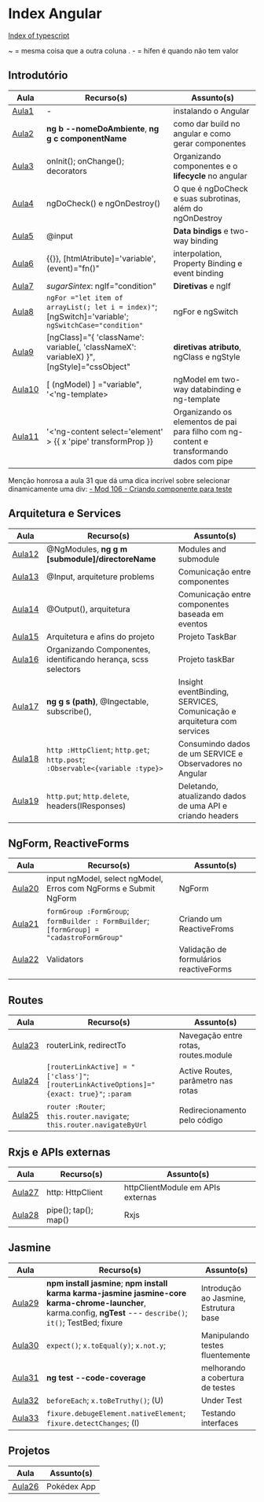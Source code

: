 # Index Angular
[Index of typescript](../Typescript/Typescript/Index%20of%20typescript.md)

~ = mesma coisa que a outra coluna
. - = hífen é quando não tem valor

## Introdutório

| Aula                            | Recurso(s)                                                                                           | Assunto(s)                                                                               |
| ------------------------------- | ---------------------------------------------------------------------------------------------------- | ---------------------------------------------------------------------------------------- |
| [Aula1](Section%203/Aula1.md)   | -                                                                                                    | instalando o Angular                                                                     |
| [Aula2](Section%203/Aula2.md)   | **ng b --nomeDoAmbiente**, **ng g c componentName**                                                  | como dar build no angular e como gerar componentes                                       |
| [Aula3](Section%203/Aula3.md)   | onInit(); onChange(); decorators                                                                     | Organizando componentes e o **lifecycle** no angular                                     |
| [Aula4](Section%203/Aula4.md)   | ngDoCheck() e ngOnDestroy()                                                                          | O que é  ngDoCheck e suas subrotinas, além do ngOnDestroy                                |
| [Aula5](Section%204/Aula5.md)   | @input                                                                                               | **Data bindigs** e two-way binding                                                       |
| [Aula6](Section%204/Aula6.md)   | {{}},  [htmlAtribute]='variable', (event)="fn()"                                                     | interpolation,  Property Binding e event binding                                         |
| [Aula7](Section%205/Aula7.md)   | *sugarSintex*: ngIf="condition"                                                                      | **Diretivas** e ngIf                                                                     |
| [Aula8](Section%205/Aula8.md)   | `ngFor ="let item of arrayList(; let i = index)"`; [ngSwitch]='variable'; `ngSwitchCase="condition"` | ngFor e ngSwitch                                                                         |
| [Aula9](Section%205/Aula9.md)   | [ngClass]="{ 'className': variable(, 'classNameX': variableX) }", [ngStyle]="cssObject"              | **diretivas atributo**, ngClass e ngStyle                                                |
| [Aula10](Section%205/Aula10.md) | [ (ngModel) ] ="variable", '<'ng-template></ng-template>                                             | ngModel em two-way databinding e ng-template                                             |
| [Aula11](Section%205/Aula11.md) | '<'ng-content select='element' ></ng-content> {{ x 'pipe' transformProp }}                           | Organizando os elementos de pai para filho com ng-content e transformando dados com pipe |

Menção honrosa a aula 31 que dá uma dica incrível sobre selecionar dinamicamente uma div: [- Mod 106 - Criando componente para teste](section14/Aula31.md#-%20Mod%20106%20-%20Criando%20componente%20para%20teste)

## Arquitetura e Services

| Aula                            | Recurso(s)                                                                   | Assunto(s)                                                             |
| ------------------------------- | ---------------------------------------------------------------------------- | ---------------------------------------------------------------------- |
| [Aula12](Section%206/Aula12.md) | @NgModules, **ng g m [submodule]/directoreName**                             | Modules and submodule                                                  |
| [Aula13](Section%207/Aula13.md) | @Input, arquiteture problems                                                 | Comunicação entre componentes                                          |
| [Aula14](Section%207/Aula14.md) | @Output(), arquitetura                                                       | Comunicação entre componentes baseada em eventos                       |
| [Aula15](Section%208/Aula15.md) | Arquitetura e afins do projeto                                               | Projeto TaskBar                                                        |
| [Aula16](Section%208/Aula16.md) | Organizando Componentes, identificando herança, scss selectors               | Projeto taskBar                                                        |
| [Aula17](Section%209/Aula17.md) | **ng g s (path)**, @Ingectable, subscribe(),                                 | Insight eventBinding, SERVICES, Comunicação e arquitetura com services |
| [Aula18](Section%209/Aula18.md) | `http :HttpClient`; `http.get`; `http.post`; `:Observable<{variable :type}>` | Consumindo dados de um SERVICE e Observadores no Angular               |
| [Aula19](Section%209/Aula19.md) | `http.put`; `http.delete`, headers(IResponses)                               | Deletando, atualizando dados de uma API e criando headers              |

## NgForm, ReactiveForms

| Aula                             | Recurso(s)                                                                               | Assunto(s)                             |
| -------------------------------- | ---------------------------------------------------------------------------------------- | -------------------------------------- |
| [Aula20](Section%2010/Aula20.md) | input ngModel, select ngModel, Erros com NgForms e Submit NgForm                         | NgForm                                 |
| [Aula21](Section%2011/Aula21.md) | `formGroup :FormGroup`; `formBuilder : FormBuilder`; `[formGroup] = "cadastroFormGroup"` | Criando um ReactiveFroms               |
| [Aula22](Section%2011/Aula22.md) | Validators                                                                               | Validação de formulários reactiveForms |
|                                  |                                                                                          |                                        |

## Routes

| Aula                             | Recurso(s)                                                                                | Assunto(s)                           |
| -------------------------------- | ----------------------------------------------------------------------------------------- | ------------------------------------ |
| [Aula23](Section%2012/Aula23.md) | routerLink, redirectTo                                                                    | Navegação entre rotas, routes.module |
| [Aula24](Section%2012/Aula24.md) | `[routerLinkActive] = "['class']"`; `[routerLinkActiveOptions]="{exact: true}"`; `:param` | Active Routes, parâmetro nas rotas   |
| [Aula25](Section%2012/Aula25.md) | `router :Router`; `this.router.navigate`; `this.router.navigateByUrl`                     | Redirecionamento pelo código         |

## Rxjs e APIs externas

| Aula                          | Recurso(s)           | Assunto(s)       |
| ----------------------------- | -------------------- | ---------------- |
| [Aula27](Section13/Aula27.md) | http: HttpClient     | httpClientModule em APIs externas |
| [Aula28](Section13/Aula28.md) | pipe(); tap(); map() | Rxjs             |

## Jasmine

| Aula                                                   | Recurso(s)                                                                                                                                                          | Assunto(s)                      |
| ------- | ------------------------------------------------------------------------------------------------------------------------------------------------------------------- | ------------------------------- |
| [Aula29](section14/Aula29.md) | **npm install jasmine**; **npm install karma karma-jasmine jasmine-core karma-chrome-launcher**, karma.config, **ngTest** --- `describe()`; `it()`; TestBed; fixure | Introdução ao Jasmine, Estrutura base |
| [Aula30](section14/Aula30.md) | `expect()`; `x.toEqual(y)`; `x.not.y`;                                                                                                                              | Manipulando testes fluentemente |
| [Aula31](section14/Aula31.md) | **ng test --code-coverage** | melhorando a cobertura de testes |
| [Aula32](section14/Aula32.md) | `beforeEach`; `x.toBeTruthy()`; (U) | Under Test |
| [Aula33](section14/Aula33.md) | `fixure.debugeElement.nativeElement`; `fixure.detectChanges`; (I) | Testando interfaces |

## Projetos

| Aula                           | Assunto(s)       |
| -----------------------------  | ---------------- |
| [Aula26](Section13/Aula26.md) | Pokédex App |


